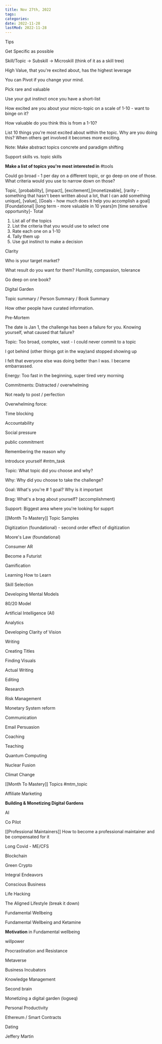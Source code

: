 ```yaml
---
title: Nov 27th, 2022
tags:
categories:
date: 2022-11-28
lastMod: 2022-11-28
---
```

Tips

Get Specific as possible

Skill/Topic -> Subskill -> Microskill (think of it as a skill tree)

High Value, that you're excited about, has the highest leverage

You can Pivot if you change your mind.

Pick rare and valuable

Use your gut instinct once you have a short-list

How excited are you about your micro-topic on a scale of 1-10 - want to binge on it?

How valuable do you think this is from a 1-10?

List 10 things you're most excited about within the topic. Why are you doing this? When others get involved it becomes more exciting.

Note: Make abstract topics concrete and paradigm shifting

Support skills vs. topic skills

**Make a list of topics you're most interested in** #tools

Could go broad - 1 per day on a different topic, or go deep on one of those. What criteria would you use to narrow down on those?

Topic, [probability], [impact], [excitement],[monetizeable], [rarity - something that hasn't been written about a lot, that I can add something unique], [value], [Goals - how much does it help you accomplish a goal] [Foundational] [long term - more valuable in 10 years]m [time sensitive opportunity]- Total

1. List all of the topics
2. List the criteria that you would use to select one
3. Rate each one on a 1-10
4. Tally them up
5. Use gut instinct to make a decision



Clarity

Who is your target market?

What result do you want for them? Humility, compassion, tolerance

Go deep on one book?

Digital Garden

Topic summary / Person Summary / Book Summary

How other people have curated information.



Pre-Mortem

The date is Jan 1, the challenge has been a failure for you. Knowing yourself, what caused that failure?

Topic: Too broad, complex, vast - I could never commit to a topic

I got behind (other things got in the way)and stopped showing up

I felt that everyone else was doing better than I was. I became embarrassed.

Energy: Too fast in the beginning, super tired very morning

Commitments: Distracted / overwhelming

Not ready to post / perfection

Overwhelming force:

Time blocking

Accountability

Social pressure

public commitment

Remembering the reason why

Introduce yourself #mtm_task

Topic: What topic did you choose and why?

Why: Why did you choose to take the challenge?

Goal: What's you're # 1  goal? Why is it important

Brag: What's a brag about yourself? (accomplishment)

Support: Biggest area where you're looking for supprt







[[Month To Mastery]] Topic Samples

Digitization (foundational) - second order effect of digitization

Moore's Law (foundational)

Consumer AR

Become a Futurist

Gamification

Learning How to Learn

Skill Selection

Developing Mental Models

80/20 Model

Artificial Intelligence (AI)

Analytics

Developing Clarity of Vision

Writing

Creating Titles

Finding Visuals

Actual Writing

Editing

Research

Risk Management

Monetary System reform

Communication

Email Persuasion

Coaching

Teaching

Quantum Computing

Nuclear Fusion

Climat Change



[[Month To Mastery]] Topics #mtm_topic

Affiliate Marketing

**Building & Monetizing Digital Gardens**

AI

Co Pilot

[[Professional Maintainers]] How to become a professional maintainer and be compensated for it

Long Covid - ME/CFS

Blockchain

Green Crypto

Integral Endeavors

Conscious Business

Life Hacking

The Aligned Lifestyle (break it down)

Fundamental Wellbeing

Fundamental Wellbeing and Ketamine

**Motivation** in Fundamental wellbeing

willpower

Procrastination and Resistance

Metaverse

Business Incubators

Knowledge Management

Second brain

Monetizing a digital garden (logseq)

Personal Productivity

Ethereum / Smart Contracts

Dating

Jeffery Martin
